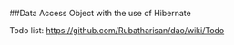 ##Data Access Object
with the use of Hibernate

Todo list: https://github.com/Rubatharisan/dao/wiki/Todo
